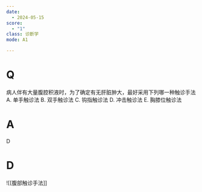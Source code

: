 ```yaml
---
date:
  - 2024-05-15
score:
  - "1"
class: 诊断学
mode: A1

---
```

# Q
病人伴有大量腹腔积液时，为了确定有无肝脏肿大，最好采用下列哪一种触诊手法
A. 单手触诊法 
B. 双手触诊法 
C. 钩指触诊法
D. 冲击触诊法 
E. 胸膝位触诊法

# A

D


# D


![[腹部触诊手法]]